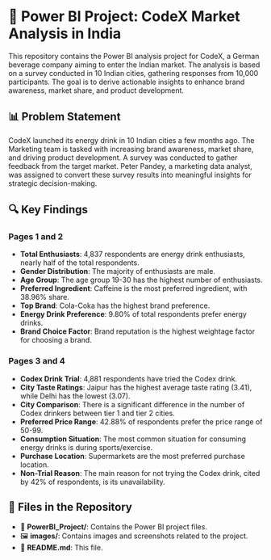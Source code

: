 
# 🥤 Power BI Project: CodeX Market Analysis in India

This repository contains the Power BI analysis project for CodeX, a German beverage company aiming to enter the Indian market. The analysis is based on a survey conducted in 10 Indian cities, gathering responses from 10,000 participants. The goal is to derive actionable insights to enhance brand awareness, market share, and product development.

## 📊 Problem Statement

CodeX launched its energy drink in 10 Indian cities a few months ago. The Marketing team is tasked with increasing brand awareness, market share, and driving product development. A survey was conducted to gather feedback from the target market. Peter Pandey, a marketing data analyst, was assigned to convert these survey results into meaningful insights for strategic decision-making.

## 🔍 Key Findings

### Pages 1 and 2
- **Total Enthusiasts**: 4,837 respondents are energy drink enthusiasts, nearly half of the total respondents.
- **Gender Distribution**: The majority of enthusiasts are male.
- **Age Group**: The age group 19-30 has the highest number of enthusiasts.
- **Preferred Ingredient**: Caffeine is the most preferred ingredient, with 38.96% share.
- **Top Brand**: Cola-Coka has the highest brand preference.
- **Energy Drink Preference**: 9.80% of total respondents prefer energy drinks.
- **Brand Choice Factor**: Brand reputation is the highest weightage factor for choosing a brand.

### Pages 3 and 4
- **Codex Drink Trial**: 4,881 respondents have tried the Codex drink.
- **City Taste Ratings**: Jaipur has the highest average taste rating (3.41), while Delhi has the lowest (3.07).
- **City Comparison**: There is a significant difference in the number of Codex drinkers between tier 1 and tier 2 cities.
- **Preferred Price Range**: 42.88% of respondents prefer the price range of 50-99.
- **Consumption Situation**: The most common situation for consuming energy drinks is during sports/exercise.
- **Purchase Location**: Supermarkets are the most preferred purchase location.
- **Non-Trial Reason**: The main reason for not trying the Codex drink, cited by 42% of respondents, is its unavailability.

## 📁 Files in the Repository
- 📂 **PowerBI_Project/**: Contains the Power BI project files.
- 🖼️ **images/**: Contains images and screenshots related to the project.
- 📄 **README.md**: This file.


